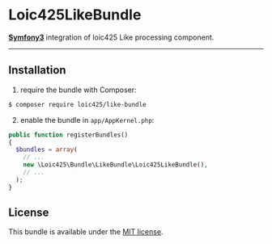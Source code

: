 # Loic425LikeBundle

[**Symfony3**](http://symfony.com) integration of loic425 Like processing
component.

---

## Installation

  1. require the bundle with Composer:

  ```bash
  $ composer require loic425/like-bundle
  ```
  
  2. enable the bundle in `app/AppKernel.php`:

  ```php
  public function registerBundles()
  {
    $bundles = array(
      // ...
      new \Loic425\Bundle\LikeBundle\Loic425LikeBundle(),
      // ...
    );
  }
  ```

## License

This bundle is available under the [MIT license](LICENSE).
